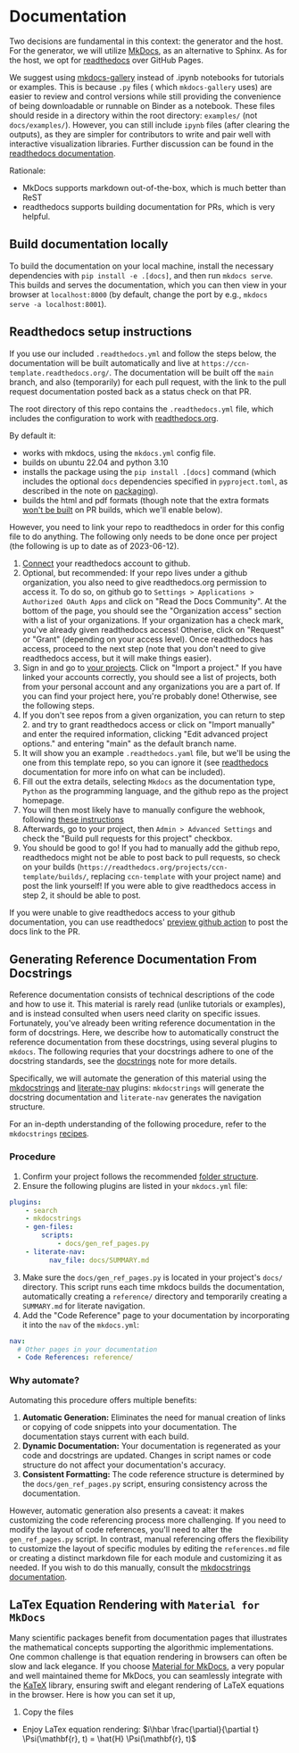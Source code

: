 # Documentation

Two decisions are fundamental in this context: the generator and the host. For the generator, we will utilize [MkDocs](https://www.mkdocs.org/), as an alternative to Sphinx. As for the host, we opt for [readthedocs](https://readthedocs.org/) over GitHub Pages. 

We suggest using [mkdocs-gallery](https://smarie.github.io/mkdocs-gallery/generated/tutorials/plot_parse/#download_links) instead of .ipynb notebooks for tutorials or examples. This is because `.py` files ( which `mkdocs-gallery` uses) are easier to review and control versions while still providing the convenience of being downloadable or runnable on Binder as a notebook. These files should reside in a directory within the root directory: `examples/` (not `docs/examples/`). However, you can still include `ipynb` files (after clearing the outputs), as they are simpler for contributors to write and pair well with interactive visualization libraries. Further discussion can be found in the [readthedocs documentation](https://docs.readthedocs.io/en/stable/guides/jupyter.html).

Rationale:

- MkDocs supports markdown out-of-the-box, which is much better than ReST
- readthedocs supports building documentation for PRs, which is very helpful.

## Build documentation locally

To build the documentation on your local machine, install the necessary
dependencies with `pip install -e .[docs]`, and then run `mkdocs serve`. This
builds and serves the documentation, which you can then view in your browser at
`localhost:8000` (by default, change the port by e.g., `mkdocs serve -a
localhost:8001`).

## Readthedocs setup instructions

If you use our included `.readthedocs.yml` and follow the steps below, the
documentation will be built automatically and live at
`https://ccn-template.readthedocs.org/`. The documentation will be built off the
`main` branch, and also (temporarily) for each pull request, with the link to
the pull request documentation posted back as a status check on that PR.

The root directory of this repo contains the `.readthedocs.yml` file, which
includes the configuration to work with
[readthedocs.org](https://readthedocs.org/).

By default it:

- works with mkdocs, using the `mkdocs.yml` config file.
- builds on ubuntu 22.04 and python 3.10
- installs the package using the `pip install .[docs]` command (which includes
  the optional `docs` dependencies specified in `pyproject.toml`, as described
  in the note on [packaging](02-packaging.md)).
- builds the html and pdf formats (though note that the extra formats [won't be
  built](https://docs.readthedocs.io/en/stable/guides/pull-requests.html#limitations)
  on PR builds, which we'll enable below).

However, you need to link your repo to readthedocs in order for this config file
to do anything. The following only needs to be done once per project (the
following is up to date as of 2023-06-12).

1. [Connect](https://docs.readthedocs.io/en/stable/guides/connecting-git-account.html)
   your readthedocs account to github.
2. Optional, but recommended: If your repo lives under a github organization,
   you also need to give readthedocs.org permission to access it. To do so, on
   github go to `Settings > Applications > Authorized OAuth Apps` and click on
   "Read the Docs Community". At the bottom of the page, you should see the
   "Organization access" section with a list of your organizations. If your
   organization has a check mark, you've already given readthedocs access!
   Otherise, click on "Request" or "Grant" (depending on your access level).
   Once readthedocs has access, proceed to the next step (note that you don't
   need to give readthedocs access, but it will make things easier).
2. Sign in and go to [your projects](https://readthedocs.org/dashboard/). Click
   on "Import a project." If you have linked your accounts correctly, you should
   see a list of projects, both from your personal account and any organizations
   you are a part of. If you can find your project here, you're probably done!
   Otherwise, see the following steps.
3. If you don't see repos from a given organization, you can return to step 2.
   and try to grant readthedocs access or click on "Import manually" and enter
   the required information, clicking "Edit advanced project options." and
   entering "main" as the default branch name.
4. It will show you an example `.readthedocs.yaml` file, but we'll be using the
   one from this template repo, so you can ignore it (see
   [readthedocs](https://docs.readthedocs.io/en/stable/config-file/v2.html)
   documentation for more info on what can be included).
5. Fill out the extra details, selecting `Mkdocs` as the documentation type,
   `Python` as the programming language, and the github repo as the project
   homepage.
6. You will then most likely have to manually configure the webhook, following
   [these
   instructions](https://docs.readthedocs.io/en/latest/guides/setup/git-repo-manual.html#provider-specific-instructions)
7. Afterwards, go to your project, then `Admin > Advanced Settings` and check
   the "Build pull requests for this project" checkbox.
8. You should be good to go! If you had to manually add the github repo,
   readthedocs might not be able to post back to pull requests, so check on your
   builds (`https://readthedocs.org/projects/ccn-template/builds/`, replacing
   `ccn-template` with your project name) and post the link yourself! If you
   were able to give readthedocs access in step 2, it should be able to post.

If you were unable to give readthedocs access to your github documentation, you
can use readthedocs' [preview github
action](https://github.com/readthedocs/actions) to post the docs link to the PR.

## Generating Reference Documentation From Docstrings 

Reference documentation consists of technical descriptions of the code and how to use it. This material is rarely read (unlike tutorials or examples), and is instead consulted when users need clarity on specific issues. Fortunately, you've already been writing reference documentation in the form of docstrings. Here, we describe how to automatically construct the reference documentation from these docstrings, using several plugins to `mkdocs`. The following requries that your docstrings adhere to one of the docstring standards, see the [docstrings](04-docstrings.md) note for more details.

Specifically, we will automate the generation of this material using the [mkdocstrings](https://mkdocstrings.github.io/) and [literate-nav](https://mkdocstrings.github.io/) plugins: `mkdocstrings` will generate the docstring documentation and `literate-nav` generates the navigation structure.



For an in-depth understanding of the following procedure, refer to the `mkdocstrings` [recipes](https://mkdocstrings.github.io/recipes/).

### Procedure

1. Confirm your project follows the recommended [folder structure](01-structure.md).
2. Ensure the following plugins are listed in your `mkdocs.yml` file:

```yaml
plugins:
    - search
    - mkdocstrings
    - gen-files:
        scripts:
            - docs/gen_ref_pages.py
    - literate-nav:
          nav_file: docs/SUMMARY.md
```

3. Make sure the `docs/gen_ref_pages.py` is located in your project's `docs/` directory. This script runs each time mkdocs builds the documentation, automatically creating a `reference/` directory and temporarily creating a `SUMMARY.md` for literate navigation.
4. Add the "Code Reference" page to your documentation by incorporating it into the `nav` of the `mkdocs.yml`:

```yaml
nav:
  # Other pages in your documentation
  - Code References: reference/
``` 

### Why automate?

Automating this procedure offers multiple benefits:

1. **Automatic Generation:** Eliminates the need for manual creation of links or copying of code snippets into your documentation. The documentation stays current with each build.
2. **Dynamic Documentation:** Your documentation is regenerated as your code and docstrings are updated. Changes in script names or code structure do not affect your documentation's accuracy.
3. **Consistent Formatting:** The code reference structure is determined by the `docs/gen_ref_pages.py` script, ensuring consistency across the documentation.

However, automatic generation also presents a caveat: it makes customizing the code referencing process more challenging. If you need to modify the layout of code references, you'll need to alter the `gen_ref_pages.py` script. In contrast, manual referencing offers the flexibility to customize the layout of specific modules by editing the `references.md` file or creating a distinct markdown file for each module and customizing it as needed. If you wish to do this manually, consult the [mkdocstrings documentation](https://mkdocstrings.github.io/https://mkdocstrings.github.io/).

## LaTex Equation Rendering with `Material for MkDocs`

Many scientific packages benefit from documentation pages that illustrates the mathematical concepts supporting 
the algorithmic implementations.
One common challenge is that equation rendering in browsers can often be slow and lack elegance.
If you choose [Material for MkDocs](https://squidfunk.github.io/mkdocs-material/), a very popular and well maintained 
theme for MkDocs, you can seamlessly integrate with the [KaTeX](https://katex.org/) library, ensuring swift and elegant
rendering of LaTeX equations in the browser.
Here is how you can set it up,

1. Copy the files

- Enjoy LaTex equation rendering: $i\hbar \frac{\partial}{\partial t} \Psi(\mathbf{r}, t) = \hat{H} \Psi(\mathbf{r}, t)$
